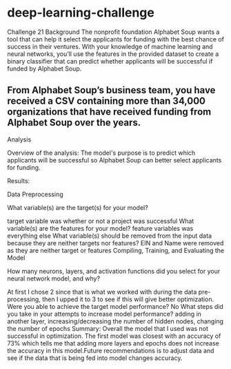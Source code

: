 # deep-learning-challenge
Challenge 21
Background
The nonprofit foundation Alphabet Soup wants a tool that can help it select the applicants for funding with the best chance of success in their ventures. With your knowledge of machine learning and neural networks, you’ll use the features in the provided dataset to create a binary classifier that can predict whether applicants will be successful if funded by Alphabet Soup.

From Alphabet Soup’s business team, you have received a CSV containing more than 34,000 organizations that have received funding from Alphabet Soup over the years.
--------------------------------------------------------------------------------------------------------------------------------------------------------------------------------------------------------------
Analysis

Overview of the analysis: The model's purpose is to predict which applicants will be successful so Alphabet Soup can better select applicants for funding.

Results:

Data Preprocessing

What variable(s) are the target(s) for your model?

target variable was whether or not a project was successful What variable(s) are the features for your model?
feature variables was everything else What variable(s) should be removed from the input data because they are neither targets nor features?
EIN and Name were removed as they are neither target or features
Compiling, Training, and Evaluating the Model

How many neurons, layers, and activation functions did you select for your neural network model, and why?

At first I chose 2 since that is what we worked with during the data pre-processing, then I upped it to 3 to see if this will give better optimization. Were you able to achieve the target model performance?
No What steps did you take in your attempts to increase model performance?
adding in another layer, increasing/decreasing the number of hidden nodes, changing the number of epochs
Summary: Overall the model that I used was not successful in optimization. The first model was closest with an accuracy of 73% which tells me that adding more layers and epochs does not increase the accuracy in this model.Future recommendations is to adjust data and see if the data that is being fed into model changes accuracy.

